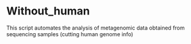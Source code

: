 # Without_human
This script automates the analysis of metagenomic data obtained from sequencing samples (cutting human genome info)
